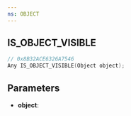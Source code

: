```yaml
---
ns: OBJECT
---
```

## IS_OBJECT_VISIBLE

```c
// 0x8B32ACE6326A7546
Any IS_OBJECT_VISIBLE(Object object);
```

## Parameters
* **object**:
